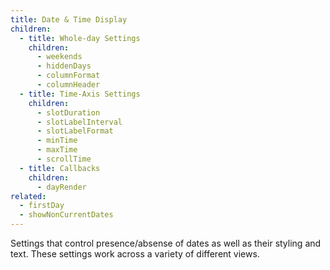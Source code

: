 ```yaml
---
title: Date & Time Display
children:
  - title: Whole-day Settings
    children:
      - weekends
      - hiddenDays
      - columnFormat
      - columnHeader
  - title: Time-Axis Settings
    children:
      - slotDuration
      - slotLabelInterval
      - slotLabelFormat
      - minTime
      - maxTime
      - scrollTime
  - title: Callbacks
    children:
      - dayRender
related:
  - firstDay
  - showNonCurrentDates
---
```


Settings that control presence/absense of dates as well as their styling and text. These settings work across a variety of different views.
